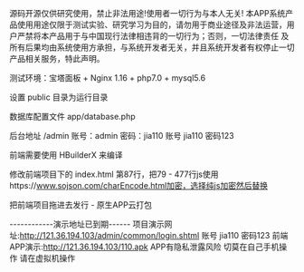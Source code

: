 源码开源仅供研究使用，禁止非法用途!使用者一切行为与本人无关!
本APP系统产品使用用途仅限于测试实验、研究学习为目的，请勿用于商业途径及非法运营，用户严禁将本产品用于与中国现行法律相违背的一切行为；否则，一切法律责任 及 所有后果均由系统使用方承担，与系统开发者无关，并且系统开发者有权停止一切产品相关服务，特此声明。

测试环境：宝塔面板 + Nginx 1.16 + php7.0 + mysql5.6

设置 public 目录为运行目录

数据库配置文件 app/database.php

后台地址 /admin  账号：admin   密码：jia110
账号 jia110 密码123

前端需要使用 HBuilderX 来编译  

修改前端项目下的 index.html 第87行，把79 - 477行js使用https://www.sojson.com/charEncode.html加密，选择纯js加密然后替换

把前端项目拖进去发行 - 原生APP云打包


------------演示地址已到期------
项目演示网址:http://121.36.194.103/admin/common/login.shtml
账号 jia110 密码123
前端APP演示:http://121.36.194.103/110.apk
APP有隐私泄露风险 切莫在自己手机操作 请在虚拟机操作
